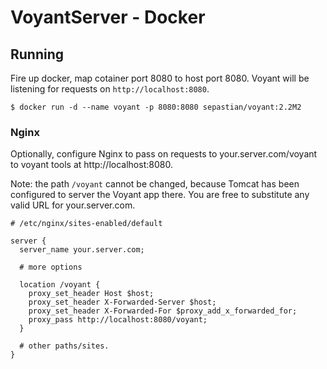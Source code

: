# VoyantServer - Docker

## Running

Fire up docker, map cotainer port 8080 to host port 8080.
Voyant will be listening for requests on `http://localhost:8080`.

```
$ docker run -d --name voyant -p 8080:8080 sepastian/voyant:2.2M2
```

### Nginx

Optionally, configure Nginx to pass on requests to
your.server.com/voyant to voyant tools at http://localhost:8080.

Note: the path `/voyant` cannot be changed, because Tomcat has
been configured to server the Voyant app there. You are free to
substitute any valid URL for your.server.com.

```
# /etc/nginx/sites-enabled/default

server {
  server_name your.server.com;
  
  # more options
  
  location /voyant {
    proxy_set_header Host $host;
    proxy_set_header X-Forwarded-Server $host;
    proxy_set_header X-Forwarded-For $proxy_add_x_forwarded_for;
    proxy_pass http://localhost:8080/voyant;
  }

  # other paths/sites.
}
```

